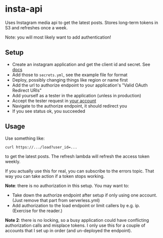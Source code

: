 insta-api
===

Uses Instagram media api to get the latest posts.
Stores long-term tokens in S3 and refreshes once a week.

Note: you will most likely want to add authentication!

Setup
---

- Create an instagram application and get the client id and secret.
  See [docs](https://developers.facebook.com/docs/instagram-basic-display-api)
- Add those to `secrets.yml`, see the example file for format
- Deploy, possibly changing things like region or name first
- Add the url to authorize endpoint to your application's "Valid OAuth Redirect URIs"
- Add yourself as a tester in the application (unless in production)
- Accept the tester request in [your account](https://www.instagram.com/accounts/manage_access/)
- Navigate to the authorize endpoint, it should redirect you
- If you see status ok, you succeeded

Usage
---

Use something like:

    curl https://.../load?user_id=...

to get the latest posts. The refresh lambda will refresh the access token weekly.

If you actually use this for real, you can subscribe to the errors topic.
That way you can take action if a token stops working.

**Note**: there is no authorization in this setup. You may want to:

- Take down the authorize endpoint after setup if only using one account.
    (Just remove that part from serverless.yml)
- Add authorization to the load endpoint or limit callers by e.g. ip.
    (Exercise for the reader.)

**Note 2**: there is no locking, so a busy application could have conflicting
authorization calls and misplace tokens. I only use this for a couple of
accounts that I set up in order (and un-deployed the endpoint).
